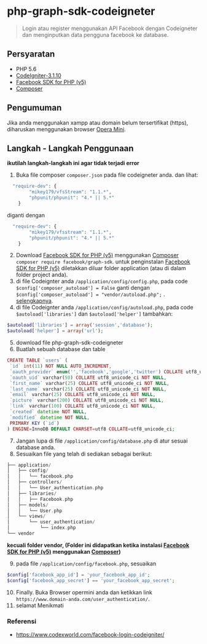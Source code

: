 # php-graph-sdk-codeigneter
> Login atau register menggunakan API Facebook dengan Codeigneter dan menginputkan data pengguna facebook ke database.

## Persyaratan
- PHP 5.6
- [CodeIgniter-3.1.10](http://www.codeigniter.com/)
- [Facebook SDK for PHP (v5)](https://github.com/facebook/php-graph-sdk)
- [Composer](https://getcomposer.org/)

## Pengumuman

Jika anda menggunakan xampp atau domain belum tersertifikat (https), diharuskan menggunakan browser [Opera Mini](https://www.opera.com/).

## Langkah - Langkah Penggunaan
**ikutilah langkah-langkah ini agar tidak terjadi error**

1. Buka file composer `composer.json` pada file codeigneter anda. dan lihat:
```php
  "require-dev": {
		"mikey179/vfsStream": "1.1.*",
		"phpunit/phpunit": "4.* || 5.*"
	}
 ```
diganti dengan
```php
  "require-dev": {
		"mikey179/vfsstream": "1.1.*",
		"phpunit/phpunit": "4.* || 5.*"
	}
 ```
2. Download [Facebook SDK for PHP (v5)](https://github.com/facebook/php-graph-sdk) menggunakan [Composer](https://getcomposer.org/) `composer require facebook/graph-sdk`. untuk penginstalan [Facebook SDK for PHP (v5)](https://github.com/facebook/php-graph-sdk) diletakkan diluar folder application (atau di dalam folder project anda).
3. di file Codeignter anda `/application/config/config.php`, pada code `$config['composer_autoload'] = False` ganti dengan `$config['composer_autoload'] = "vendor/autoload.php";` . [selengkapnya](https://www.codeigniter.com/user_guide/general/autoloader.html).
4. di file Codeignter anda `/application/config/autoload.php`, pada code `$autoload['libraries']`  dan `$autoload['helper']` tambahkan:

```php
$autoload['libraries'] = array('session','database');
$autoload['helper'] = array('url');
```
5. download file php-graph-sdk-codeigneter
6. Buatlah sebuah database dan table
```php
CREATE TABLE `users` (
 `id` int(11) NOT NULL AUTO_INCREMENT,
 `oauth_provider` enum('','facebook','google','twitter') COLLATE utf8_unicode_ci NOT NULL,
 `oauth_uid` varchar(50) COLLATE utf8_unicode_ci NOT NULL,
 `first_name` varchar(25) COLLATE utf8_unicode_ci NOT NULL,
 `last_name` varchar(25) COLLATE utf8_unicode_ci NOT NULL,
 `email` varchar(25) COLLATE utf8_unicode_ci NOT NULL,
 `picture` varchar(200) COLLATE utf8_unicode_ci NOT NULL,
 `link` varchar(100) COLLATE utf8_unicode_ci NOT NULL,
 `created` datetime NOT NULL,
 `modified` datetime NOT NULL,
 PRIMARY KEY (`id`)
) ENGINE=InnoDB DEFAULT CHARSET=utf8 COLLATE=utf8_unicode_ci;
```
7. Jangan lupa di file `/application/config/database.php` di atur sesuai database anda.
8. Sesuaikan file yang telah di sediakan sebagai berikut: 
```php
├── application/
│   ├── config/
│   │   └── facebook.php
│   ├── controllers/
│   │   └── User_authentication.php
│   ├── libraries/
│   │   ├── Facebook.php
│   ├── models/
│   │   └── User.php
│   └── views/
│       └── user_authentication/
│           └── index.php
└── vendor

```
**kecuali folder vendor, (Folder ini didapatkan ketika instalasi [Facebook SDK for PHP (v5)](https://github.com/facebook/php-graph-sdk) menggunakan [Composer](https://getcomposer.org/))**

9. pada file `/application/config/facebook.php`, sesuaikan
```php
$config['facebook_app_id'] = 'your_facebook_app_id';
$config['facebook_app_secret'] == 'your_facebook_app_secret';
```
10. Finally. Buka Browser opermini anda dan ketikkan link `https://www.domain-anda.com/user_authentication/`.
11. selamat Menikmati


### Referensi
- https://www.codexworld.com/facebook-login-codeigniter/
